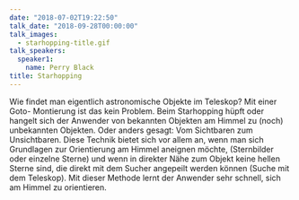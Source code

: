 ```yaml
---
date: "2018-07-02T19:22:50"
talk_date: "2018-09-28T00:00:00"
talk_images:
  - starhopping-title.gif
talk_speakers:
  speaker1:
    name: Perry Black
title: Starhopping
---
```


Wie findet man eigentlich astronomische Objekte im Teleskop? Mit einer Goto- Montierung ist das kein Problem. Beim Starhopping hüpft oder hangelt sich der Anwender von bekannten Objekten am Himmel zu (noch) unbekannten Objekten. Oder anders gesagt: Vom Sichtbaren zum Unsichtbaren. Diese Technik bietet sich vor allem an, wenn man sich Grundlagen zur Orientierung am Himmel aneignen möchte, (Sternbilder oder einzelne Sterne) und wenn in direkter Nähe zum Objekt keine hellen Sterne sind, die direkt mit dem Sucher angepeilt werden können (Suche mit dem Teleskop). Mit dieser Methode lernt der Anwender sehr schnell, sich am Himmel zu orientieren.
